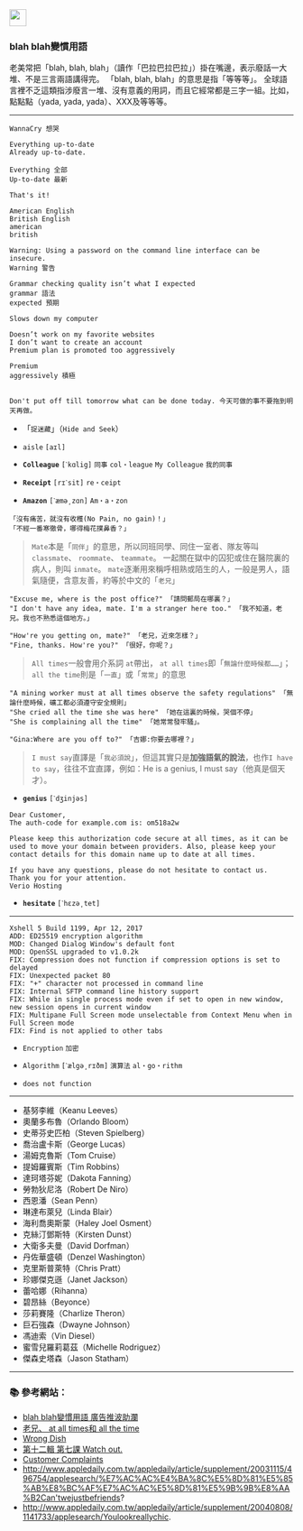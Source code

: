 <img src="http://i.imgur.com/AJBfoDe.png" width="30">

### blah blah變慣用語

老美常把「blah, blah, blah」（讀作「巴拉巴拉巴拉」）掛在嘴邊，表示廢話一大堆、不是三言兩語講得完。
「blah, blah, blah」的意思是指「等等等」。
全球語言裡不乏這類指涉廢言一堆、沒有意義的用詞，而且它經常都是三字一組。比如，點點點（yada, yada, yada）、XXX及等等等。  

---

```
WannaCry 想哭
```

```
Everything up-to-date
Already up-to-date.

Everything 全部
Up-to-date 最新

That's it!

American English
British English
american
british
```

```
Warning: Using a password on the command line interface can be insecure.
Warning 警告
```

```
Grammar checking quality isn’t what I expected
grammar 語法
expected 預期

Slows down my computer

Doesn’t work on my favorite websites
I don’t want to create an account
Premium plan is promoted too aggressively

Premium
aggressively 積極


Don't put off till tomorrow what can be done today. 今天可做的事不要拖到明天再做。
```

- 「`捉迷藏`」（`Hide and Seek`）
- `aisle` `[aɪl]`
- **`Colleague`** `[ˋkɑlig]` `同事` `col・league`
`My Colleague` `我的同事`
- **`Receipt`** `[rɪˋsit]` `re・ceipt` 

- **`Amazon`** `[ˋæmə͵zɑn]` `Am・a・zon`


```
「沒有痛苦，就沒有收穫(No Pain, no gain)！」
「不經一番寒徹骨，哪得梅花撲鼻香？」
```


> `Mate`本是「`同伴`」的意思，所以同班同學、同住一室者、隊友等叫 `classmate`、 `roommate`、 `teammate`。
> 一起關在獄中的囚犯或住在醫院裏的病人，則叫 `inmate`。
> `mate`逐漸用來稱呼相熟或陌生的人，一般是男人，語氣隨便，含意友善，約等於中文的「`老兄`」

```
"Excuse me, where is the post office?" 「請問郵局在哪裏？」
"I don't have any idea, mate. I'm a stranger here too." 「我不知道，老兄。我也不熟悉這個地方。」

"How're you getting on, mate?" 「老兄，近來怎樣？」 
"Fine, thanks. How're you?" 「很好，你呢？」
```

> `All times`一般會用介系詞 `at`帶出， `at all times`即「`無論什麼時候都……`」； `all the time`則是「`一直`」或「`常常`」的意思


```
"A mining worker must at all times observe the safety regulations" 「無論什麼時候，礦工都必須遵守安全規則」
"She cried all the time she was here" 「她在這裏的時候，哭個不停」
"She is complaining all the time" 「她常常發牢騷」。  
```

```
"Gina:Where are you off to?" 「吉娜:你要去哪裡？」 
```

> `I must say`直譯是「`我必須說`」，但這其實只是**加強語氣的說法**，也作`I have to say`，往往不宜直譯，例如：He is a genius, I must say（他真是個天才）。


- **`genius`** `[ˋdʒinjəs]`

```
Dear Customer,
The auth-code for example.com is: om518a2w

Please keep this authorization code secure at all times, as it can be used to move your domain between providers. Also, please keep your contact details for this domain name up to date at all times.

If you have any questions, please do not hesitate to contact us.
Thank you for your attention.
Verio Hosting
```

- **`hesitate`** `[ˋhɛzə͵tet]`

---

```
Xshell 5 Build 1199, Apr 12, 2017
ADD: ED25519 encryption algorithm
MOD: Changed Dialog Window's default font
MOD: OpenSSL upgraded to v1.0.2k
FIX: Compression does not function if compression options is set to delayed
FIX: Unexpected packet 80
FIX: "+" character not processed in command line
FIX: Internal SFTP command line history support
FIX: While in single process mode even if set to open in new window, new session opens in current window
FIX: Multipane Full Screen mode unselectable from Context Menu when in Full Screen mode
FIX: Find is not applied to other tabs
```

- `Encryption` `加密`
- `Algorithm` `[ˋælgə͵rɪðm]` `演算法` `al・go・rithm`

- `does not function`

---

- 基努李維（Keanu Leeves）
- 奧蘭多布魯（Orlando Bloom）
- 史蒂芬史匹柏（Steven Spielberg）
- 喬治盧卡斯（George Lucas）
- 湯姆克魯斯（Tom Cruise）
- 提姆羅賓斯（Tim Robbins）
- 達珂塔芬妮（Dakota Fanning）
- 勞勃狄尼洛（Robert De Niro）
- 西恩潘（Sean Penn）
- 琳達布萊兒（Linda Blair）
- 海利喬奧斯蒙（Haley Joel Osment）
- 克絲汀鄧斯特（Kirsten Dunst）
- 大衛多夫曼（David Dorfman）
- 丹佐華盛頓（Denzel Washington）
- 克里斯普萊特（Chris Pratt）
- 珍娜傑克遜（Janet Jackson）
- 蕾哈娜（Rihanna）
- 碧昂絲（Beyonce）
- 莎莉賽隆（Charlize Theron）
- 巨石強森（Dwayne Johnson）
- 馮迪索（Vin Diesel）
- 蜜雪兒羅莉葛茲（Michelle Rodriguez）
- 傑森史塔森（Jason Statham）

---

### :books: 參考網站：
- [blah blah變慣用語 廣告推波助瀾](https://tw.news.yahoo.com/blah-blah%E8%AE%8A%E6%85%A3%E7%94%A8%E8%AA%9E-%E5%BB%A3%E5%91%8A%E6%8E%A8%E6%B3%A2%E5%8A%A9%E7%80%BE-220041975.html)
- [老兄、 at all times和 all the time](http://hk.apple.nextmedia.com/supplement/columnist/2459936/art/20100824/14375250)
- [Wrong Dish](http://www.appledaily.com.tw/appledaily/article/international/20121003/34549271/applesearch/WrongDish)
- [第十二輯 第七課  Watch out.](http://www.appledaily.com.tw/appledaily/article/supplement/20030723/209658/applesearch/%E7%AC%AC%E5%8D%81%E4%BA%8C%E8%BC%AF%E7%AC%AC%E4%B8%83%E8%AA%B2Watchout.)
- [Customer Complaints](http://www.appledaily.com.tw/appledaily/article/international/20121208/34692950/applesearch/CustomerComplaints)
- http://www.appledaily.com.tw/appledaily/article/supplement/20031115/496754/applesearch/%E7%AC%AC%E4%BA%8C%E5%8D%81%E5%85%AB%E8%BC%AF%E7%AC%AC%E5%8D%81%E5%9B%9B%E8%AA%B2Can'twejustbefriends?
- http://www.appledaily.com.tw/appledaily/article/supplement/20040808/1141733/applesearch/Youlookreallychic.
